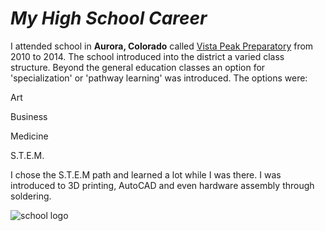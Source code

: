 # _My High School Career_
 
I attended school in **Aurora, Colorado** called [Vista Peak Preparatory](https://vistapeakprep.aurorak12.org/) from 2010 to 2014. The school introduced into the district a varied class structure. Beyond the general education classes an option for 'specialization' or 'pathway learning' was introduced. The options were:

  Art
  
  Business
  
  Medicine
  
  S.T.E.M.

I chose the S.T.E.M path and learned a lot while I was there. I was introduced to 3D printing, AutoCAD and even hardware assembly through soldering. 

![school logo](https://github.com/IanDowda/Image1.git)

